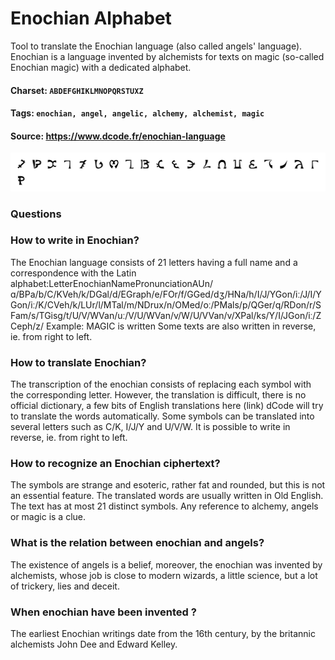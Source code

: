 # Enochian Alphabet
Tool to translate the Enochian language (also called angels' language). Enochian is a language invented by alchemists for texts on magic (so-called Enochian magic) with a dedicated alphabet.

#### Charset: `ABDEFGHIKLMNOPQRSTUXZ`

#### Tags: `enochian, angel, angelic, alchemy, alchemist, magic`

#### Source: https://www.dcode.fr/enochian-language

![combined](./combined.png)

### Questions

### How to write in Enochian?
The Enochian language consists of 21 letters having a full name and a correspondence with the Latin alphabet:LetterEnochianNamePronunciationAUn/ɑ/BPa/b/C/KVeh/k/DGal/d/EGraph/e/FOr/f/GGed/dʒ/HNa/h/I/J/YGon/iː/J/I/YGon/iː/K/CVeh/k/LUr/l/MTal/m/NDrux/n/OMed/oː/PMals/p/QGer/q/RDon/r/SFam/s/TGisg/t/U/V/WVan/uː/V/U/WVan/v/W/U/VVan/v/XPal/ks/Y/I/JGon/iː/ZCeph/z/ Example: MAGIC is written  Some texts are also written in reverse, ie. from right to left.

### How to translate Enochian?
The transcription of the enochian consists of replacing each symbol with the corresponding letter. However, the translation is difficult, there is no official dictionary, a few bits of English translations here (link) dCode will try to translate the words automatically. Some symbols can be translated into several letters such as C/K, I/J/Y and U/V/W. It is possible to write in reverse, ie. from right to left.

### How to recognize an Enochian ciphertext?
The symbols are strange and esoteric, rather fat and rounded, but this is not an essential feature. The translated words are usually written in Old English. The text has at most 21 distinct symbols. Any reference to alchemy, angels or magic is a clue.

### What is the relation between enochian and angels?
The existence of angels is a belief, moreover, the enochian was invented by alchemists, whose job is close to modern wizards, a little science, but a lot of trickery, lies and deceit.

### When enochian have been invented ?
The earliest Enochian writings date from the 16th century, by the britannic alchemists John Dee and Edward Kelley.

